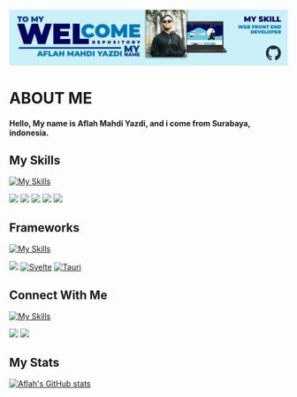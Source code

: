 ![MasYaaz](img/Heading.png)

# ABOUT ME

#### Hello, My name is Aflah Mahdi Yazdi, and i come from Surabaya, indonesia.

## My Skills

[![My Skills](https://skillicons.dev/icons?i=js,html,css,php)]()

[![](https://img.shields.io/badge/JavaScript-323330?style=for-the-badge&logo=javascript&logoColor=F7DF1E)]()  [![](https://img.shields.io/badge/HTML5-E34F26?style=for-the-badge&logo=html5&logoColor=white)]()  [![](https://img.shields.io/badge/css-%23777BB4.svg?style=for-the-badge&logo=css&logoColor=white)]() [![](https://img.shields.io/badge/php-%23777BB4.svg?style=for-the-badge&logo=php&logoColor=white)]() [![](https://img.shields.io/badge/Rust-%23777BB4?style=for-the-badge&logo=rust&logoColor=white)]()

## Frameworks

[![My Skills](https://skillicons.dev/icons?i=bootstrap,svelte)]()

[![](https://img.shields.io/badge/Bootstrap-563D7C?style=for-the-badge&logo=bootstrap&logoColor=white)]() [![Svelte](https://img.shields.io/badge/Svelte-%23f1413d.svg?style=for-the-badge&logo=bootstrap&logoColor=white)]() [![Tauri](https://img.shields.io/badge/Tauri-%23f1413d.svg?style=for-the-badge&logo=tauri&logoColor=yellow)]()

## Connect With Me

[![My Skills](https://skillicons.dev/icons?i=instagram,linkedin)]()

[![](https://img.shields.io/badge/Instagram-E4405F?style=for-the-badge&logo=instagram&logoColor=white)](https://www.instagram.com/mas_yazz22/) [![](https://img.shields.io/badge/LinkedIn-0077B5?style=for-the-badge&logo=linkedin&logoColor=white
)](https://www.linkedin.com/in/aflah-mahdi-yazdi-a69414355/) 


## My Stats

[![Aflah's GitHub stats](https://github-readme-stats.vercel.app/api?username=MasYaaz&show_icons=true&theme=dark)]()
<!--
**MasYaaz/MasYaaz** is a ✨ _special_ ✨ repository because its `README.md` (this file) appears on your GitHub profile.

Here are some ideas to get you started:

- 🔭 I’m currently working on ...
- 🌱 I’m currently learning ...
- 👯 I’m looking to collaborate on ...
- 🤔 I’m looking for help with ...
- 💬 Ask me about ...
- 📫 How to reach me: ...
- 😄 Pronouns: ...
- ⚡ Fun fact: ...
-->
